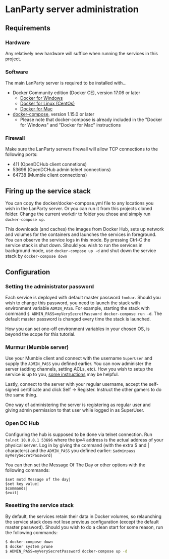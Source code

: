 # LanParty server administration #

## Requirements ##

### Hardware ###

Any relatively new hardware will suffice when running the services in this project.

### Software ###

The main LanParty server is required to be installed with...
  * Docker Community edition (Docker CE), version 17.06 or later
    * [Docker for Windows](https://docs.docker.com/docker-for-windows/)
	* [Docker for Linux (CentOs)](https://docs.docker.com/engine/installation/linux/docker-ce/centos/)
	* [Docker for Mac](https://docs.docker.com/docker-for-mac/)
  * [docker-compose](https://docs.docker.com/compose/install/), version 1.15.0 or later
    * Please note that docker-compose is already included in the "Docker for Windows" and "Docker for Mac" instructions

### Firewall ###

Make sure the LanParty servers firewall will allow TCP connections to the following ports:
  * 411 (OpenDCHub client connetions)
  * 53696 (OpenDCHub admin telnet connections)
  * 64738 (Mumble client connections)

## Firing up the service stack ##

You can copy the docker/docker-compose.yml file to any locations you wish in the LanParty server. Or you can run it from this projects cloned folder.
Change the current workdir to folder you chose and simply run `docker-compose up`.

This downloads (and caches) the images from Docker Hub, sets up network and volumes for the containers and launches the services in foreground. You can
observe the service logs in this mode. By pressing Ctrl-C the service stack is shut down. Should you wish to run the services in background mode,
use `docker-compose up -d` and shut down the service stack by `docker-compose down`

## Configuration ##

### Setting the administrator password ###

Each service is deployed with default master password `foobar`. Should you wish to change this password, you need to launch the stack with
environment variable `ADMIN_PASS`. For example, starting the stack with command `$ ADMIN_PASS=myVerySecretPassword docker-compose run -d`. The default
master password is changed every time the stack is launched.

How you can set one-off environment variables in your chosen OS, is beyond the scope for this tutorial.

### Murmur (Mumble server) ###

Use your Mumble client and connect with the username `SuperUser` and supply the `ADMIN_PASS` you defined earlier. You can now administer the server
(adding channels, setting ACLs, etc). How you wish to setup the service is up to you, [some instructions](https://wiki.mumble.info/wiki/Main_Page) may be helpful.

Lastly, connect to the server with your regular username, accept the self-signed certificate and click Self -> Register. Instruct the
other gamers to do the same thing.

One way of administering the server is registering as regular user and giving admin permission to that user while logged in as SuperUser.

### Open DC Hub ###

Configuring the hub is supposed to be done via telnet connection. Run `telnet 10.0.0.1 53696` where the ipv4 address
is the actual address of your physical server. Log in by giving the command (with the extra $ and | characters) and the `ADMIN_PASS`
you defined earlier: `$adminpass myVerySecretPassword|`

You can then set the Message Of The Day or other options with the following commands:
```
$set motd Message of the day|
$set key value|
$commands|
$exit|
```

### Resetting the service stack ###

By default, the services retain their data in Docker volumes, so relaunching the service stack does not lose previous configuration (except the default master password).
Should you wish to do a clean start for some reason, run the following commands:
```sh
$ docker-compose down
$ docker system prune
$ ADMIN_PASS=myVerySecretPassword docker-compose up -d
```

